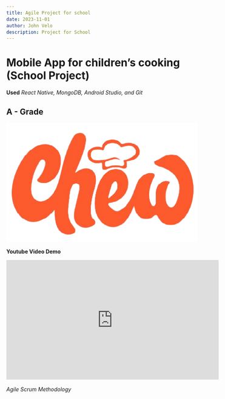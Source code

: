 ```yaml
---
title: Agile Project for school
date: 2023-11-01
author: John Velo
description: Project for School
---
```


# Mobile App for children’s cooking (School Project)

**Used** *React Native, MongoDB, Android Studio, and Git*

## A - Grade 

![chew](/projects/chew.png)

**Youtube Video Demo**

<iframe width="560" height="315" src="https://www.youtube.com/embed/zPu3_p73fns?si=YXg9ZQml1GfNkFhQ" title="YouTube video player" frameborder="0" allow="accelerometer; autoplay; clipboard-write; encrypted-media; gyroscope; picture-in-picture; web-share" allowfullscreen></iframe>

*Agile Scrum Methodology*
